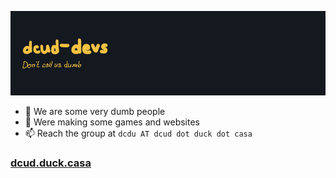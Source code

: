 ![Hello](./header.png)

- 👀 We are some very dumb people
- 🌱 Were making some games and websites
- 📫 Reach the group at `dcdu AT dcud dot duck dot casa`


### [dcud.duck.casa](https://dcud.duck.casa/)
<!---
i-like-trains-de/i-like-trains-de is a ✨ special ✨ repository because its `README.md` (this file) appears on your GitHub profile.
You can click the Preview link to take a look at your changes.
--->

